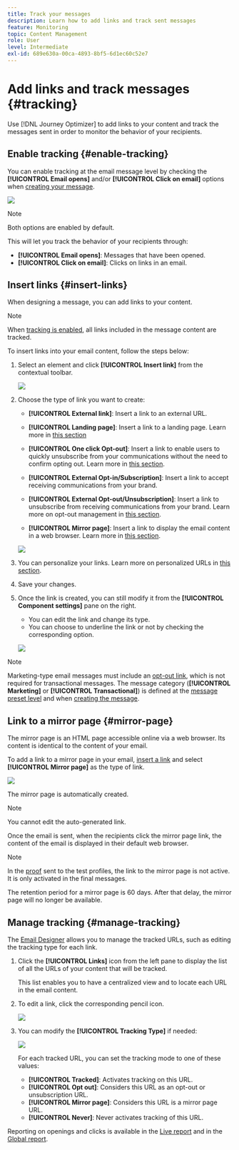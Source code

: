 ```yaml
---
title: Track your messages
description: Learn how to add links and track sent messages
feature: Monitoring
topic: Content Management
role: User
level: Intermediate
exl-id: 689e630a-00ca-4893-8bf5-6d1ec60c52e7
---
```

# Add links and track messages {#tracking}

Use [!DNL Journey Optimizer] to add links to your content and track the messages sent in order to monitor the behavior of your recipients.

## Enable tracking {#enable-tracking}

You can enable tracking at the email message level by checking the **[!UICONTROL Email opens]** and/or **[!UICONTROL Click on email]** options when [creating your message](../messages/get-started-content.md).

![](assets/message-tracking.png)

>[!NOTE]
>
>Both options are enabled by default.

This will let you track the behavior of your recipients through:

* **[!UICONTROL Email opens]**: Messages that have been opened.
* **[!UICONTROL Click on email]**: Clicks on links in an email.

## Insert links {#insert-links}

When designing a message, you can add links to your content.

>[!NOTE]
>
>When [tracking is enabled](#enable-tracking), all links included in the message content are tracked.

To insert links into your email content, follow the steps below:

1. Select an element and click **[!UICONTROL Insert link]** from the contextual toolbar.

    ![](assets/message-tracking-insert-link.png)

1. Choose the type of link you want to create:

    * **[!UICONTROL External link]**: Insert a link to an external URL.

    * **[!UICONTROL Landing page]**: Insert a link to a landing page. Learn more in [this section](../landing-pages/get-started-lp.md)

    * **[!UICONTROL One click Opt-out]**: Insert a link to enable users to quickly unsubscribe from your communications without the need to confirm opting out. Learn more in [this section](../messages/consent.md#one-click-opt-out).

    * **[!UICONTROL External Opt-in/Subscription]**: Insert a link to accept receiving communications from your brand.

    * **[!UICONTROL External Opt-out/Unsubscription]**: Insert a link to unsubscribe from receiving communications from your brand. Learn more on opt-out management in [this section](../messages/consent.md#opt-out-management).

    * **[!UICONTROL Mirror page]**: Insert a link to display the email content in a web browser. Learn more in [this section](#mirror-page).

    ![](assets/message-tracking-links.png)

1. You can personalize your links. Learn more on personalized URLs in [this section](../personalization/personalization-syntax.md#perso-urls).

1. Save your changes.

1. Once the link is created, you can still modify it from the **[!UICONTROL Component settings]** pane on the right. 

    * You can edit the link and change its type.
    * You can choose to underline the link or not by checking the corresponding option.

    ![](assets/message-tracking-link-settings.png)

>[!NOTE]
>
>Marketing-type email messages must include an [opt-out link](../messages/consent.md#opt-out-management), which is not required for transactional messages. The message category (**[!UICONTROL Marketing]** or **[!UICONTROL Transactional]**) is defined at the [message preset level](../configuration/message-presets.md#email-type) and when [creating the message](../messages/get-started-content.md#create-new-message).

## Link to a mirror page {#mirror-page}

The mirror page is an HTML page accessible online via a web browser. Its content is identical to the content of your email.

To add a link to a mirror page in your email, [insert a link](#insert-links) and select **[!UICONTROL Mirror page]** as the type of link.

![](assets/message-tracking-mirror-page.png)

The mirror page is automatically created.

>[!NOTE]
>
>You cannot edit the auto-generated link.

Once the email is sent, when the recipients click the mirror page link, the content of the email is displayed in their default web browser.

>[!NOTE]
>
>In the [proof](preview.md#send-proofs) sent to the test profiles, the link to the mirror page is not active. It is only activated in the final messages.

The retention period for a mirror page is 60 days. After that delay, the mirror page will no longer be available.

## Manage tracking {#manage-tracking}

The [Email Designer](create-email-content.md) allows you to manage the tracked URLs, such as editing the tracking type for each link.

1. Click the **[!UICONTROL Links]** icon from the left pane to display the list of all the URLs of your content that will be tracked.

    This list enables you to have a centralized view and to locate each URL in the email content.

1. To edit a link, click the corresponding pencil icon.

    ![](assets/message-tracking-edit-links.png)

1. You can modify the **[!UICONTROL Tracking Type]** if needed:

   ![](assets/message-tracking-edit-a-link.png)

    For each tracked URL, you can set the tracking mode to one of these values:

    * **[!UICONTROL Tracked]**: Activates tracking on this URL.
    * **[!UICONTROL Opt out]**: Considers this URL as an opt-out or unsubscription URL.
    * **[!UICONTROL Mirror page]**: Considers this URL is a mirror page URL.
    * **[!UICONTROL Never]**: Never activates tracking of this URL. <!--This information is saved: if the URL appears again in a future message, its tracking is automatically deactivated.-->

Reporting on openings and clicks is available in the [Live report](../reports/live-report.md) and in the [Global report](../reports/global-report.md).
